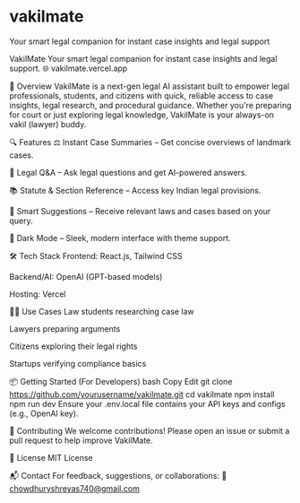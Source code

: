# vakilmate
Your smart legal companion for instant case insights and legal support

VakilMate
Your smart legal companion for instant case insights and legal support.
🌐 vakilmate.vercel.app

🚀 Overview
VakilMate is a next-gen legal AI assistant built to empower legal professionals, students, and citizens with quick, reliable access to case insights, legal research, and procedural guidance. Whether you're preparing for court or just exploring legal knowledge, VakilMate is your always-on vakil (lawyer) buddy.

🔍 Features
⚖️ Instant Case Summaries – Get concise overviews of landmark cases.

🧠 Legal Q&A – Ask legal questions and get AI-powered answers.

📚 Statute & Section Reference – Access key Indian legal provisions.

🔔 Smart Suggestions – Receive relevant laws and cases based on your query.

🌙 Dark Mode – Sleek, modern interface with theme support.

🛠️ Tech Stack
Frontend: React.js, Tailwind CSS

Backend/AI: OpenAI (GPT-based models)

Hosting: Vercel

🧑‍⚖️ Use Cases
Law students researching case law

Lawyers preparing arguments

Citizens exploring their legal rights

Startups verifying compliance basics

📦 Getting Started (For Developers)
bash
Copy
Edit
git clone https://github.com/yourusername/vakilmate.git
cd vakilmate
npm install
npm run dev
Ensure your .env.local file contains your API keys and configs (e.g., OpenAI key).

🤝 Contributing
We welcome contributions! Please open an issue or submit a pull request to help improve VakilMate.

📄 License
MIT License

📬 Contact
For feedback, suggestions, or collaborations:
📧 chowdhuryshreyas740@gmail.com
